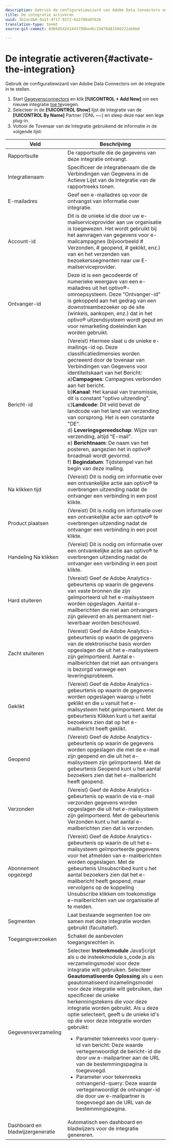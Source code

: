 ```yaml
---
description: Gebruik de configuratiewizard van Adobe Data Connectors om de integratie in te stellen.
title: De integratie activeren
uuid: 3b2acdb8-9a1f-4f17-92f2-6a3780a8f626
translation-type: tm+mt
source-git-commit: 8d6685d241443798be46c19d70d8150d222ab9e8

---
```



# De integratie activeren{#activate-the-integration}

Gebruik de configuratiewizard van Adobe Data Connectors om de integratie in te stellen.

1. Start [Gegevensconnectors](https://docs.adobe.com/content/help/en/analytics/import/dataconnectors/getting-started-data-connectors.html) en klik **[!UICONTROL + Add New]** om een nieuwe integratie [toe te](https://docs.adobe.com/content/help/en/analytics/import/dataconnectors/getting-started-data-connectors.html)voegen.
1. Selecteer in de **[!UICONTROL Show]** lijst de integratie van de **[!UICONTROL By Name]** Partner [!DNL ~~] en sleep deze naar een lege plug-in.
1. Voltooi de Tovenaar van de Integratie gebruikend de informatie in de volgende lijst:

| Veld | Beschrijving |
|--- |--- |
| Rapportsuite | De rapportsuite die de gegevens van deze integratie ontvangt. |
| Integratienaam | Specificeer de integratienaam die de Verbindingen van Gegevens in de Actieve Lijst van de Integratie van de rapportreeks tonen. |
| E-mailadres | Geef een e-mailadres op voor de ontvangst van informatie over integratie. |
| Account-id | Dit is de unieke id die door uw e-mailserviceprovider aan uw organisatie is toegewezen. Het wordt gebruikt bij het aanvragen van gegevens voor e-mailcampagnes (bijvoorbeeld # Verzonden, # geopend, # geklikt, enz.) van en het verzenden van bezoekerssegmenten naar uw E-mailserviceprovider. |
| Ontvanger-id | Deze id is een gecodeerde of numerieke weergave van een e-mailadres uit het optivo®-omroepsysteem. Deze &quot;Ontvanger-id&quot; is gekoppeld aan het gedrag van een downstreambezoeker op de site (winkels, aankopen, enz.) dat in het optivo® uitzendsysteem wordt geput en voor remarketing doeleinden kan worden gebruikt. |
| Bericht-id | (Vereist) Hiermee slaat u de unieke e-mailings-id op. Deze classificatiedimensies worden gecreeerd door de tovenaar van Verbindingen van Gegevens voor identiteitskaart van het Bericht: <br>a)**Campagnes**: Campagnes verbonden aan het bericht. <br>b)**Kanaal**: Het kanaal van transmissie, dit is constant &quot;optivo uitzending&quot;. <br>c)**Landcode**: Dit veld bevat de landcode van het land van verzending van oorsprong. Het is een constante &quot;DE&quot;. <br>d) **Leveringsgereedschap**: Wijze van verzending, altijd &quot;E-mail&quot;.<br> e) **Berichtnaam**: De naam van het posteren, aangezien het in optivo® broadmail wordt gevormd. <br>f) **Begindatum**: Tijdstempel van het begin van deze mailing. |
| Na klikken tijd | (Vereist) Dit is nodig om informatie over een ontvankelijke actie aan optivo® te overbrengen uitzending nadat de ontvanger een verbinding in een post klikte. |
| Product plaatsen | (Vereist) Dit is nodig om informatie over een ontvankelijke actie aan optivo® te overbrengen uitzending nadat de ontvanger een verbinding in een post klikte. |
| Handeling Na klikken | (Vereist) Dit is nodig om informatie over een ontvankelijke actie aan optivo® te overbrengen uitzending nadat de ontvanger een verbinding in een post klikte. |
| Hard stuiteren | (Vereist) Geef de Adobe Analytics-gebeurtenis op waarin de gegevens van vaste bronnen die zijn geïmporteerd uit het e-mailsysteem worden opgeslagen. Aantal e-mailberichten die niet aan ontvangers zijn geleverd en als permanent niet-leverbaar worden beschouwd. |
| Zacht stuiteren | (Vereist) Geef de Adobe Analytics-gebeurtenis op waarin de gegevens van de elektronische basis worden opgeslagen die uit het e-mailsysteem zijn geïmporteerd. Aantal e-mailberichten dat niet aan ontvangers is bezorgd vanwege een leveringsprobleem. |
| Geklikt | (Vereist) Geef de Adobe Analytics-gebeurtenis op waarin de gegevens worden opgeslagen waarop u hebt geklikt en die u vanuit het e-mailsysteem hebt geïmporteerd. Met de gebeurtenis Klikken kunt u het aantal bezoekers zien dat op het e-mailbericht heeft geklikt. |
| Geopend | (Vereist) Geef de Adobe Analytics-gebeurtenis op waarin de gegevens worden opgeslagen die met de e-mail zijn geopend en die uit het e-mailsysteem zijn geïmporteerd. Met de gebeurtenis Geopend kunt u het aantal bezoekers zien dat het e-mailbericht heeft geopend. |
| Verzonden | (Vereist) Geef de Adobe Analytics-gebeurtenis op waarin de via e-mail verzonden gegevens worden opgeslagen die uit het e-mailsysteem zijn geïmporteerd. Met de gebeurtenis Verzonden kunt u het aantal e-mailberichten zien dat is verzonden. |
| Abonnement opgezegd | (Vereist) Geef de Adobe Analytics-gebeurtenis op waarin de uit het e-mailsysteem geïmporteerde gegevens voor het afmelden van e-mailberichten worden opgeslagen. Met de gebeurtenis Unsubscribed kunt u het aantal bezoekers zien dat het e-mailbericht heeft geopend, maar vervolgens op de koppeling Unsubscribe klikken om toekomstige e-mailberichten van uw organisatie af te melden. |
| Segmenten | Laat bestaande segmenten toe om samen met deze integratie worden gebruikt (facultatief). |
| Toegangsverzoeken | Schakel de aanbevolen toegangsrechten in. |
| Gegevensverzameling | Selecteer **Insteekmodule** JavaScript als u de insteekmodule s_code.js als verzamelingsmodel voor deze integratie wilt gebruiken. Selecteer **Geautomatiseerde Oplossing** als u een geautomatiseerd inzamelingsmodel voor deze integratie wilt gebruiken, dan specificeer de unieke herkenningstekens die voor deze integratie worden gebruikt. Als u deze optie selecteert, geeft u de unieke id&#39;s op die voor deze integratie worden gebruikt:<ul><li>Parameter tekenreeks voor query-id van bericht: Deze waarde vertegenwoordigt de bericht-id die door uw e-mailpartner aan de URL van de bestemmingspagina is toegevoegd.</li><li>Parameter voor tekenreeks ontvangerid-query: Deze waarde vertegenwoordigt de ontvanger-id die door uw e-mailpartner is toegevoegd aan de URL van de bestemmingspagina.</li></ul> |
| Dashboard en bladwijzergeneratie | Automatisch een dashboard en bladwijzers voor de integratie genereren. |
